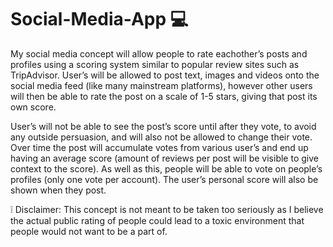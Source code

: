 # Social-Media-App :computer:

My social media concept will allow people to rate eachother’s posts and profiles using a scoring system similar to popular review sites such as TripAdvisor. User’s will be allowed to post text, images and videos onto the social media feed (like many mainstream platforms), however other users will then be able to rate the post on a scale of 1-5 stars, giving that post its own score.

User’s will not be able to see the post’s score until after they vote, to avoid any outside persuasion, and will also not be allowed to change their vote. Over time the post will accumulate votes from various user’s and end up having an average score (amount of reviews per post will be visible to give context to the score). As well as this, people will be able to vote on people’s profiles (only one vote per account). The user’s personal score will also be shown when they post.

:grey_exclamation: Disclaimer: This concept is not meant to be taken too seriously as I believe the actual public rating of people could lead to a toxic environment that people would not want to be a part of.
